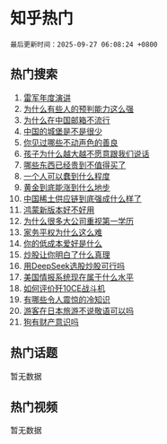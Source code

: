 # 知乎热门

`最后更新时间：2025-09-27 06:08:24 +0800`

## 热门搜索

1. [雷军年度演讲](https://www.zhihu.com/search?q=%E9%9B%B7%E5%86%9B%E5%B9%B4%E5%BA%A6%E6%BC%94%E8%AE%B2)
1. [为什么有些人的预判能力这么强](https://www.zhihu.com/search?q=%E4%B8%BA%E4%BB%80%E4%B9%88%E6%9C%89%E4%BA%9B%E4%BA%BA%E7%9A%84%E9%A2%84%E5%88%A4%E8%83%BD%E5%8A%9B%E8%BF%99%E4%B9%88%E5%BC%BA)
1. [为什么在中国邮箱不流行](https://www.zhihu.com/search?q=%E4%B8%BA%E4%BB%80%E4%B9%88%E5%9C%A8%E4%B8%AD%E5%9B%BD%E9%82%AE%E7%AE%B1%E4%B8%8D%E6%B5%81%E8%A1%8C)
1. [中国的城堡是不是很少](https://www.zhihu.com/search?q=%E4%B8%AD%E5%9B%BD%E7%9A%84%E5%9F%8E%E5%A0%A1%E6%98%AF%E4%B8%8D%E6%98%AF%E5%BE%88%E5%B0%91)
1. [你见过哪些不动声色的善良](https://www.zhihu.com/search?q=%E4%BD%A0%E8%A7%81%E8%BF%87%E5%93%AA%E4%BA%9B%E4%B8%8D%E5%8A%A8%E5%A3%B0%E8%89%B2%E7%9A%84%E5%96%84%E8%89%AF)
1. [孩子为什么越大越不愿意跟我们说话](https://www.zhihu.com/search?q=%E5%AD%A9%E5%AD%90%E4%B8%BA%E4%BB%80%E4%B9%88%E8%B6%8A%E5%A4%A7%E8%B6%8A%E4%B8%8D%E6%84%BF%E6%84%8F%E8%B7%9F%E6%88%91%E4%BB%AC%E8%AF%B4%E8%AF%9D)
1. [哪些东西已经贵到不值得买了](https://www.zhihu.com/search?q=%E5%93%AA%E4%BA%9B%E4%B8%9C%E8%A5%BF%E5%B7%B2%E7%BB%8F%E8%B4%B5%E5%88%B0%E4%B8%8D%E5%80%BC%E5%BE%97%E4%B9%B0%E4%BA%86)
1. [一个人可以蠢到什么程度](https://www.zhihu.com/search?q=%E4%B8%80%E4%B8%AA%E4%BA%BA%E5%8F%AF%E4%BB%A5%E8%A0%A2%E5%88%B0%E4%BB%80%E4%B9%88%E7%A8%8B%E5%BA%A6)
1. [黄金到底能涨到什么地步](https://www.zhihu.com/search?q=%E9%BB%84%E9%87%91%E5%88%B0%E5%BA%95%E8%83%BD%E6%B6%A8%E5%88%B0%E4%BB%80%E4%B9%88%E5%9C%B0%E6%AD%A5)
1. [中国稀土供应链到底强成什么样了](https://www.zhihu.com/search?q=%E4%B8%AD%E5%9B%BD%E7%A8%80%E5%9C%9F%E4%BE%9B%E5%BA%94%E9%93%BE%E5%88%B0%E5%BA%95%E5%BC%BA%E6%88%90%E4%BB%80%E4%B9%88%E6%A0%B7%E4%BA%86)
1. [鸿蒙新版本好不好用](https://www.zhihu.com/search?q=%E9%B8%BF%E8%92%99%E6%96%B0%E7%89%88%E6%9C%AC%E5%A5%BD%E4%B8%8D%E5%A5%BD%E7%94%A8)
1. [为什么很多大公司重视第一学历](https://www.zhihu.com/search?q=%E4%B8%BA%E4%BB%80%E4%B9%88%E5%BE%88%E5%A4%9A%E5%A4%A7%E5%85%AC%E5%8F%B8%E9%87%8D%E8%A7%86%E7%AC%AC%E4%B8%80%E5%AD%A6%E5%8E%86)
1. [家务平权为什么这么难](https://www.zhihu.com/search?q=%E5%AE%B6%E5%8A%A1%E5%B9%B3%E6%9D%83%E4%B8%BA%E4%BB%80%E4%B9%88%E8%BF%99%E4%B9%88%E9%9A%BE)
1. [你的低成本爱好是什么](https://www.zhihu.com/search?q=%E4%BD%A0%E7%9A%84%E4%BD%8E%E6%88%90%E6%9C%AC%E7%88%B1%E5%A5%BD%E6%98%AF%E4%BB%80%E4%B9%88)
1. [炒股让你明白了什么真理](https://www.zhihu.com/search?q=%E7%82%92%E8%82%A1%E8%AE%A9%E4%BD%A0%E6%98%8E%E7%99%BD%E4%BA%86%E4%BB%80%E4%B9%88%E7%9C%9F%E7%90%86)
1. [用DeepSeek选股炒股可行吗](https://www.zhihu.com/search?q=%E7%94%A8DeepSeek%E9%80%89%E8%82%A1%E7%82%92%E8%82%A1%E5%8F%AF%E8%A1%8C%E5%90%97)
1. [美国情报系统现在属于什么水平](https://www.zhihu.com/search?q=%E7%BE%8E%E5%9B%BD%E6%83%85%E6%8A%A5%E7%B3%BB%E7%BB%9F%E7%8E%B0%E5%9C%A8%E5%B1%9E%E4%BA%8E%E4%BB%80%E4%B9%88%E6%B0%B4%E5%B9%B3)
1. [如何评价歼10CE战斗机](https://www.zhihu.com/search?q=%E5%A6%82%E4%BD%95%E8%AF%84%E4%BB%B7%E6%AD%BC10CE%E6%88%98%E6%96%97%E6%9C%BA)
1. [有哪些令人震惊的冷知识](https://www.zhihu.com/search?q=%E6%9C%89%E5%93%AA%E4%BA%9B%E4%BB%A4%E4%BA%BA%E9%9C%87%E6%83%8A%E7%9A%84%E5%86%B7%E7%9F%A5%E8%AF%86)
1. [游客在日本旅游不说敬语可以吗](https://www.zhihu.com/search?q=%E6%B8%B8%E5%AE%A2%E5%9C%A8%E6%97%A5%E6%9C%AC%E6%97%85%E6%B8%B8%E4%B8%8D%E8%AF%B4%E6%95%AC%E8%AF%AD%E5%8F%AF%E4%BB%A5%E5%90%97)
1. [狗有财产意识吗](https://www.zhihu.com/search?q=%E7%8B%97%E6%9C%89%E8%B4%A2%E4%BA%A7%E6%84%8F%E8%AF%86%E5%90%97)

## 热门话题

暂无数据

## 热门视频

暂无数据